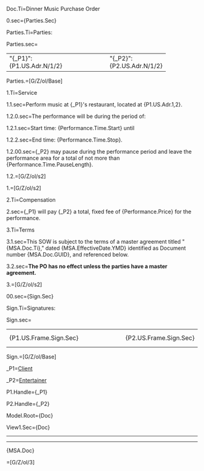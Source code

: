 Doc.Ti=Dinner Music Purchase Order

0.sec={Parties.Sec}

Parties.Ti=Parties:

Parties.sec=<table><tr><td>"{_P1}":<br>{P1.US.Adr.N/1/2}<td/><td>          </td><td>"{_P2}":<br>{P2.US.Adr.N/1/2}</td></tr></table>

Parties.=[G/Z/ol/Base]

1.Ti=Service

1.1.sec=Perform music at {_P1}'s restaurant, located at {P1.US.Adr.1,2}.

1.2.0.sec=The performance will be during the period of:

1.2.1.sec=Start time:  {Performance.Time.Start} until 

1.2.2.sec=End time:  {Performance.Time.Stop}.  

1.2.00.sec={_P2} may pause during the performance period and leave the performance area for a total of not more than {Performance.Time.PauseLength}.

1.2.=[G/Z/ol/s2]
  
1.=[G/Z/ol/s2]
  
2.Ti=Compensation

2.sec={_P1} will pay {_P2} a total, fixed fee of {Performance.Price} for the performance.  

3.Ti=Terms

3.1.sec=This SOW is subject to the terms of a master agreement titled "{MSA.Doc.Ti}," dated {MSA.EffectiveDate.YMD} identified as Document number {MSA.Doc.GUID}, and referenced below.

3.2.sec=<b>The PO has no effect unless the parties have a master agreement.</b>

3.=[G/Z/ol/s2]

00.sec={Sign.Sec}

Sign.Ti=Signatures:

Sign.sec=<table><tr><td>{P1.US.Frame.Sign.Sec}<td/><td>          </td><td>{P2.US.Frame.Sign.Sec}</td></tr></table>

Sign.=[G/Z/ol/Base]

_P1=<a href="#" class="definedterm">Client</a>

_P2=<a href="#" class="definedterm">Entertainer</a>

P1.Handle={_P1}

P2.Handle={_P2}

Model.Root={Doc}

View1.Sec={Doc}<hr><hr>{MSA.Doc}

=[G/Z/ol/3]
